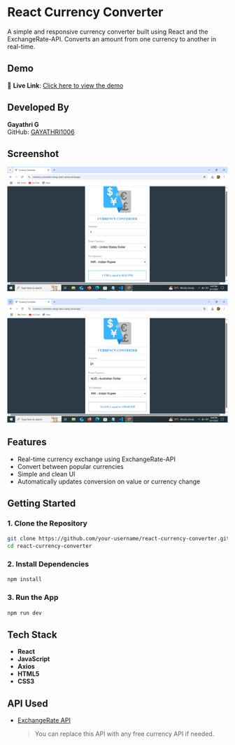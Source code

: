 # React Currency Converter

A simple and responsive currency converter built using React and the ExchangeRate-API. Converts an amount from one currency to another in real-time.

## Demo

🔗 **Live Link**: [Click here to view the demo](https://currency-converter-using-react-samp.vercel.app/)


## Developed By
**Gayathri G**  
GitHub: [GAYATHRI1006](https://github.com/GAYATHRI1006)

## Screenshot

![Currency Converter App Screenshot](currency1.png)

![Currency Converter App Screenshot](currency2.png)


## Features

- Real-time currency exchange using ExchangeRate-API  
- Convert between popular currencies  
- Simple and clean UI  
- Automatically updates conversion on value or currency change
  
## Getting Started

### 1. Clone the Repository

```bash
git clone https://github.com/your-username/react-currency-converter.git
cd react-currency-converter
```

### 2. Install Dependencies

```bash
npm install
```

### 3. Run the App

```bash
npm run dev
```


## Tech Stack

- **React**  
- **JavaScript**  
- **Axios**  
- **HTML5**  
- **CSS3**  

## API Used

- [ExchangeRate API](https://www.exchangerate-api.com/)  
  > You can replace this API with any free currency API if needed.










